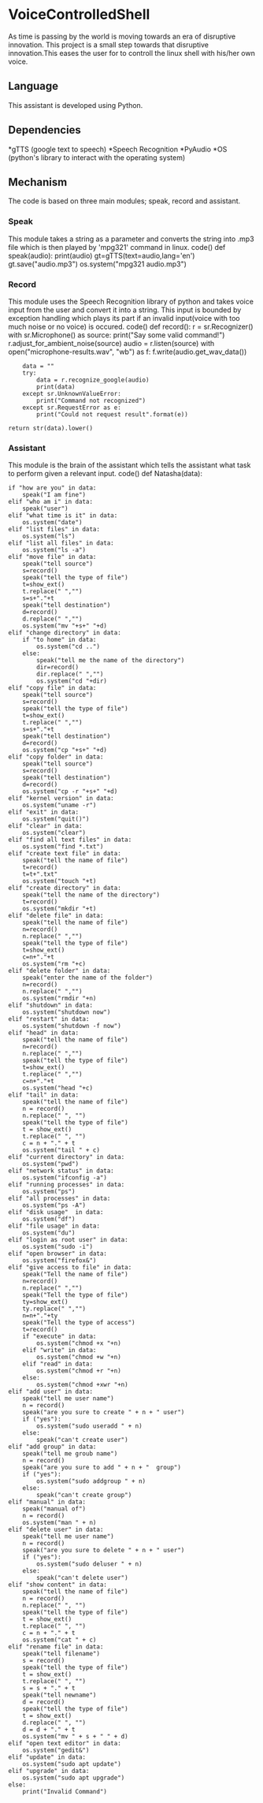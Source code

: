 # VoiceControlledShell
As time is passing by the world is moving towards an era of disruptive innovation. This project is a small step
towards that disruptive innovation.This eases the user for to controll the linux shell with his/her own voice.

## Language
This assistant is developed using Python.

## Dependencies
*gTTS (google text to speech)
*Speech Recognition
*PyAudio
*OS (python's library to interact with the operating system)

## Mechanism
The code is based on three main modules; speak, record and assistant.

### Speak
This module takes a string as a parameter and converts the string into .mp3 file which is then
played by 'mpg321' command in linux.
code()
def speak(audio):
    print(audio)
    gt=gTTS(text=audio,lang='en')
    gt.save("audio.mp3")
    os.system("mpg321 audio.mp3")

### Record
This module uses the Speech Recognition library of python and takes voice input from the user and convert
it into a string. This input is bounded by exception handling which plays its part if an invalid input(voice with
too much noise or no voice) is occured.
code()
def record():
    r = sr.Recognizer()
    with sr.Microphone() as source:
        print("Say some valid command!")
        r.adjust_for_ambient_noise(source)
        audio = r.listen(source)
        with open("microphone-results.wav", "wb") as f:
            f.write(audio.get_wav_data())

        data = ""
        try:
            data = r.recognize_google(audio)
            print(data)
        except sr.UnknownValueError:
            print("Command not recognized")
        except sr.RequestError as e:
            print("Could not request result".format(e))

    return str(data).lower()

### Assistant
This module is the brain of the assistant which tells the assistant what task to perform given a relevant input.
code()
def Natasha(data):


    if "how are you" in data:
        speak("I am fine")
    elif "who am i" in data:
        speak("user")
    elif "what time is it" in data:
        os.system("date")
    elif "list files" in data:
        os.system("ls")
    elif "list all files" in data:
        os.system("ls -a")
    elif "move file" in data:
        speak("tell source")
        s=record()
        speak("tell the type of file")
        t=show_ext()
        t.replace(" ","")
        s=s+"."+t
        speak("tell destination")
        d=record()
        d.replace(" ","")
        os.system("mv "+s+" "+d)
    elif "change directory" in data:
        if "to home" in data:
            os.system("cd ..")
        else:
            speak("tell me the name of the directory")
            dir=record()
            dir.replace(" ","")
            os.system("cd "+dir)
    elif "copy file" in data:
        speak("tell source")
        s=record()
        speak("tell the type of file")
        t=show_ext()
        t.replace(" ","")
        s=s+"."+t
        speak("tell destination")
        d=record()
        os.system("cp "+s+" "+d)
    elif "copy folder" in data:
        speak("tell source")
        s=record()
        speak("tell destination")
        d=record()
        os.system("cp -r "+s+" "+d)
    elif "kernel version" in data:
        os.system("uname -r")
    elif "exit" in data:
        os.system("quit()")
    elif "clear" in data:
        os.system("clear")
    elif "find all text files" in data:
        os.system("find *.txt")
    elif "create text file" in data:
        speak("tell the name of file")
        t=record()
        t=t+".txt"
        os.system("touch "+t)
    elif "create directory" in data:
        speak("tell the name of the directory")
        t=record()
        os.system("mkdir "+t)
    elif "delete file" in data:
        speak("tell the name of file")
        n=record()
        n.replace(" ","")
        speak("tell the type of file")
        t=show_ext()
        c=n+"."+t
        os.system("rm "+c)
    elif "delete folder" in data:
        speak("enter the name of the folder")
        n=record()
        n.replace(" ","")
        os.system("rmdir "+n)
    elif "shutdown" in data:
        os.system("shutdown now")
    elif "restart" in data:
        os.system("shutdown -f now")
    elif "head" in data:
        speak("tell the name of file")
        n=record()
        n.replace(" ","")
        speak("tell the type of file")
        t=show_ext()
        t.replace(" ","")
        c=n+"."+t
        os.system("head "+c)
    elif "tail" in data:
        speak("tell the name of file")
        n = record()
        n.replace(" ", "")
        speak("tell the type of file")
        t = show_ext()
        t.replace(" ", "")
        c = n + "." + t
        os.system("tail " + c)
    elif "current directory" in data:
        os.system("pwd")
    elif "network status" in data:
        os.system("ifconfig -a")
    elif "running processes" in data:
        os.system("ps")
    elif "all processes" in data:
        os.system("ps -A")
    elif "disk usage"  in data:
        os.system("df")
    elif "file usage" in data:
        os.system("du")
    elif "login as root user" in data:
        os.system("sudo -i")
    elif "open browser" in data:
        os.system("firefox&")
    elif "give access to file" in data:
        speak("Tell the name of file")
        n=record()
        n.replace(" ","")
        speak("Tell the type of file")
        ty=show_ext()
        ty.replace(" ","")
        n=n+"."+ty
        speak("Tell the type of access")
        t=record()
        if "execute" in data:
            os.system("chmod +x "+n)
        elif "write" in data:
            os.system("chmod +w "+n)
        elif "read" in data:
            os.system("chmod +r "+n)
        else:
            os.system("chmod +xwr "+n)
    elif "add user" in data:
        speak("tell me user name")
        n = record()
        speak("are you sure to create " + n + " user")
        if ("yes"):
            os.system("sudo useradd " + n)
        else:
            speak("can't create user")
    elif "add group" in data:
        speak("tell me groub name")
        n = record()
        speak("are you sure to add " + n + "  group")
        if ("yes"):
            os.system("sudo addgroup " + n)
        else:
            speak("can't create group")
    elif "manual" in data:
        speak("manual of")
        n = record()
        os.system("man " + n)
    elif "delete user" in data:
        speak("tell me user name")
        n = record()
        speak("are you sure to delete " + n + " user")
        if ("yes"):
            os.system("sudo deluser " + n)
        else:
            speak("can't delete user")
    elif "show content" in data:
        speak("tell the name of file")
        n = record()
        n.replace(" ", "")
        speak("tell the type of file")
        t = show_ext()
        t.replace(" ", "")
        c = n + "." + t
        os.system("cat " + c)
    elif "rename file" in data:
        speak("tell filename")
        s = record()
        speak("tell the type of file")
        t = show_ext()
        t.replace(" ", "")
        s = s + "." + t
        speak("tell newname")
        d = record()
        speak("tell the type of file")
        t = show_ext()
        d.replace(" ", "")
        d = d + "." + t
        os.system("mv " + s + " " + d)
    elif "open text editor" in data:
        os.system("gedit&")
    elif "update" in data:
        os.system("sudo apt update")
    elif "upgrade" in data:
        os.system("sudo apt upgrade")
    else:
        print("Invalid Command")

